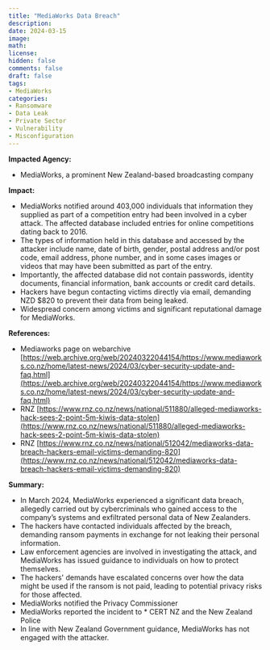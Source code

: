 ```yaml
---
title: "MediaWorks Data Breach"
description: 
date: 2024-03-15
image: 
math: 
license: 
hidden: false
comments: false
draft: false
tags: 
- MediaWorks
categories:
- Ransomware
- Data Leak
- Private Sector
- Vulnerability
- Misconfiguration
---
```

**Impacted Agency:**
* MediaWorks, a prominent New Zealand-based broadcasting company

**Impact:**
* MediaWorks notified around 403,000 individuals that information they supplied as part of a competition entry had been involved in a cyber attack. The affected database included entries for online competitions dating back to 2016.
* The types of information held in this database and accessed by the attacker include name, date of birth, gender, postal address and/or post code, email address, phone number, and in some cases images or videos that may have been submitted as part of the entry. 
* Importantly, the affected database did not contain passwords, identity documents, financial information, bank accounts or credit card details.
* Hackers have begun contacting victims directly via email, demanding NZD $820 to prevent their data from being leaked.
* Widespread concern among victims and significant reputational damage for MediaWorks.


**References:**
* Mediaworks page on webarchive [https://web.archive.org/web/20240322044154/https://www.mediaworks.co.nz/home/latest-news/2024/03/cyber-security-update-and-faq.html](https://web.archive.org/web/20240322044154/https://www.mediaworks.co.nz/home/latest-news/2024/03/cyber-security-update-and-faq.html)
* RNZ [https://www.rnz.co.nz/news/national/511880/alleged-mediaworks-hack-sees-2-point-5m-kiwis-data-stolen](https://www.rnz.co.nz/news/national/511880/alleged-mediaworks-hack-sees-2-point-5m-kiwis-data-stolen)
* RNZ [https://www.rnz.co.nz/news/national/512042/mediaworks-data-breach-hackers-email-victims-demanding-820](https://www.rnz.co.nz/news/national/512042/mediaworks-data-breach-hackers-email-victims-demanding-820)

**Summary:**
* In March 2024, MediaWorks experienced a significant data breach, allegedly carried out by cybercriminals who gained access to the company’s systems and exfiltrated personal data of New Zealanders.
* The hackers have contacted individuals affected by the breach, demanding ransom payments in exchange for not leaking their personal information.
* Law enforcement agencies are involved in investigating the attack, and MediaWorks has issued guidance to individuals on how to protect themselves.
* The hackers' demands have escalated concerns over how the data might be used if the ransom is not paid, leading to potential privacy risks for those affected.
* MediaWorks notified the Privacy Commissioner
* MediaWorks reported the incident to * CERT NZ and the New Zealand Police
* In line with New Zealand Government guidance, MediaWorks has not engaged with the attacker.